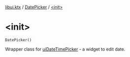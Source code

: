 [libui.ktx](../index.md) / [DatePicker](index.md) / [&lt;init&gt;](./-init-.md)

# &lt;init&gt;

`DatePicker()`

Wrapper class for [uiDateTimePicker](../../libui/ui-date-time-picker.md) - a widget to edit date.

